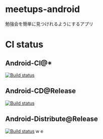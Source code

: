 # meetups-android
勉強会を簡単に見つけれるようにするアプリ

# CI status

## Android-CI@*

[![Build status](https://kuxu.visualstudio.com/meetups/_apis/build/status/meetups-Android-CI)](https://kuxu.visualstudio.com/meetups/_build/latest?definitionId=8)

## Android-CD@Release

[![Build status](https://kuxu.visualstudio.com/meetups/_apis/build/status/meetups-Android-CI-Deploy)](https://kuxu.visualstudio.com/meetups/_build/latest?definitionId=11)

## Android-Distribute@Release

[![Build status](https://build.appcenter.ms/v0.1/apps/a862f1f3-295d-40aa-bd05-39f4808fab50/branches/release/badge)](https://appcenter.ms)
w e